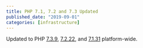 ```yaml
---
title: PHP 7.1, 7.2 and 7.3 Updated
published_date: "2019-09-01"
categories: [infrastructure]
---
```

Updated to PHP [7.3.9](https://www.php.net/ChangeLog-7.php#PHP_7_3), [7.2.22](https://www.php.net/ChangeLog-7.php#PHP_7_2), and [7.1.31](https://www.php.net/ChangeLog-7.php#PHP_7_1) platform-wide.
